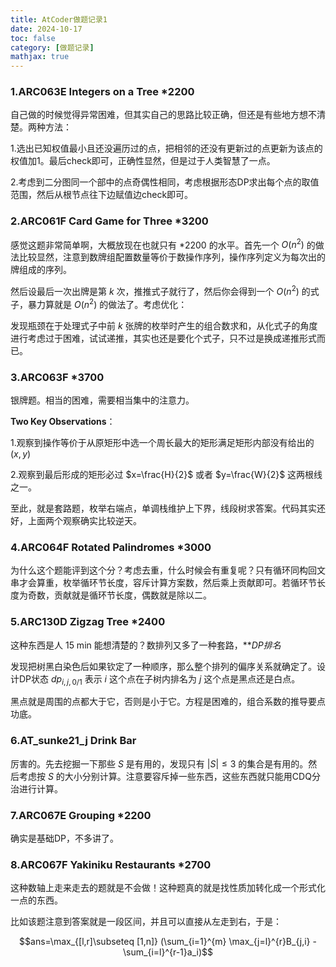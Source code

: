 ```yaml
---
title: AtCoder做题记录1
date: 2024-10-17
toc: false
category: [做题记录]
mathjax: true
---
```


### 1.ARC063E Integers on a Tree *2200

自己做的时候觉得异常困难，但其实自己的思路比较正确，但还是有些地方想不清楚。两种方法：

1.选出已知权值最小且还没遍历过的点，把相邻的还没有更新过的点更新为该点的权值加1。最后check即可，正确性显然，但是过于人类智慧了一点。

2.考虑到二分图同一个部中的点奇偶性相同，考虑根据形态DP求出每个点的取值范围，然后从根节点往下边赋值边check即可。

### 2.ARC061F Card Game for Three *3200

感觉这题非常简单啊，大概放现在也就只有 *2200 的水平。首先一个 $O(n^2)$ 的做法比较显然，注意到数牌组配置数量等价于数操作序列，操作序列定义为每次出的牌组成的序列。

然后设最后一次出牌是第 $k$ 次，推推式子就行了，然后你会得到一个 $O(n^2)$ 的式子，暴力算就是 $O(n^2)$ 的做法了。考虑优化：

发现瓶颈在于处理式子中前 $k$ 张牌的枚举时产生的组合数求和，从化式子的角度进行考虑过于困难，试试递推，其实也还是要化个式子，只不过是换成递推形式而已。

### 3.ARC063F *3700

银牌题。相当的困难，需要相当集中的注意力。

**Two Key Observations**：

1.观察到操作等价于从原矩形中选一个周长最大的矩形满足矩形内部没有给出的 $(x,y)$

2.观察到最后形成的矩形必过 $x=\frac{H}{2}$ 或者 $y=\frac{W}{2}$ 这两根线之一。

至此，就是套路题，枚举右端点，单调栈维护上下界，线段树求答案。代码其实还好，上面两个观察确实比较逆天。

### 4.ARC064F Rotated Palindromes *3000

为什么这个题能评到这个分？考虑去重，什么时候会有重复呢？只有循环同构回文串才会算重，枚举循环节长度，容斥计算方案数，然后乘上贡献即可。若循环节长度为奇数，贡献就是循环节长度，偶数就是除以二。

### 5.ARC130D Zigzag Tree *2400

这种东西是人 15 min 能想清楚的？数排列又多了一种套路，***DP排名*

发现把树黑白染色后如果钦定了一种顺序，那么整个排列的偏序关系就确定了。设计DP状态 $dp_{i,j,0/1}$ 表示 $i$ 这个点在子树内排名为 $j$ 这个点是黑点还是白点。

黑点就是周围的点都大于它，否则是小于它。方程是困难的，组合系数的推导要点功底。

### 6.AT_sunke21_j Drink Bar

厉害的。先去挖掘一下那些 $S$ 是有用的，发现只有 $|S| \le 3$ 的集合是有用的。然后考虑按 $S$ 的大小分别计算。注意要容斥掉一些东西，这些东西就只能用CDQ分治进行计算。

### 7.ARC067E Grouping *2200

确实是基础DP，不多讲了。

### 8.ARC067F Yakiniku Restaurants *2700

这种数轴上走来走去的题就是不会做！这种题真的就是找性质加转化成一个形式化一点的东西。

比如该题注意到答案就是一段区间，并且可以直接从左走到右，于是：

$$ans=\max_{[l,r]\subseteq [1,n]} (\sum_{i=1}^{m} \max_{j=l}^{r}B_{j,i} - \sum_{i=l}^{r-1}a_i)$$
